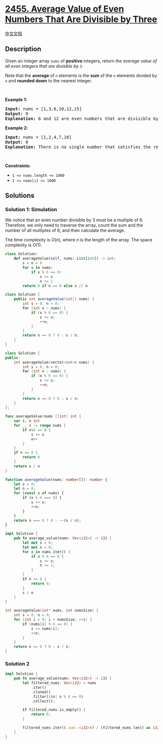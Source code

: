 # [2455. Average Value of Even Numbers That Are Divisible by Three](https://leetcode.com/problems/average-value-of-even-numbers-that-are-divisible-by-three)

[中文文档](./solution/2400-2499/2455.Average%20Value%20of%20Even%20Numbers%20That%20Are%20Divisible%20by%20Three/README.md)

<!-- tags:Array,Math -->

## Description

<p>Given an integer array <code>nums</code> of <strong>positive</strong> integers, return <em>the average value of all even integers that are divisible by</em> <code>3</code><i>.</i></p>

<p>Note that the <strong>average</strong> of <code>n</code> elements is the <strong>sum</strong> of the <code>n</code> elements divided by <code>n</code> and <strong>rounded down</strong> to the nearest integer.</p>

<p>&nbsp;</p>
<p><strong class="example">Example 1:</strong></p>

<pre>
<strong>Input:</strong> nums = [1,3,6,10,12,15]
<strong>Output:</strong> 9
<strong>Explanation:</strong> 6 and 12 are even numbers that are divisible by 3. (6 + 12) / 2 = 9.
</pre>

<p><strong class="example">Example 2:</strong></p>

<pre>
<strong>Input:</strong> nums = [1,2,4,7,10]
<strong>Output:</strong> 0
<strong>Explanation:</strong> There is no single number that satisfies the requirement, so return 0.
</pre>

<p>&nbsp;</p>
<p><strong>Constraints:</strong></p>

<ul>
	<li><code>1 &lt;= nums.length &lt;= 1000</code></li>
	<li><code>1 &lt;= nums[i] &lt;= 1000</code></li>
</ul>

## Solutions

### Solution 1: Simulation

We notice that an even number divisible by $3$ must be a multiple of $6$. Therefore, we only need to traverse the array, count the sum and the number of all multiples of $6$, and then calculate the average.

The time complexity is $O(n)$, where $n$ is the length of the array. The space complexity is $O(1)$.

<!-- tabs:start -->

```python
class Solution:
    def averageValue(self, nums: List[int]) -> int:
        s = n = 0
        for x in nums:
            if x % 6 == 0:
                s += x
                n += 1
        return 0 if n == 0 else s // n
```

```java
class Solution {
    public int averageValue(int[] nums) {
        int s = 0, n = 0;
        for (int x : nums) {
            if (x % 6 == 0) {
                s += x;
                ++n;
            }
        }
        return n == 0 ? 0 : s / n;
    }
}
```

```cpp
class Solution {
public:
    int averageValue(vector<int>& nums) {
        int s = 0, n = 0;
        for (int x : nums) {
            if (x % 6 == 0) {
                s += x;
                ++n;
            }
        }
        return n == 0 ? 0 : s / n;
    }
};
```

```go
func averageValue(nums []int) int {
	var s, n int
	for _, x := range nums {
		if x%6 == 0 {
			s += x
			n++
		}
	}
	if n == 0 {
		return 0
	}
	return s / n
}
```

```ts
function averageValue(nums: number[]): number {
    let s = 0;
    let n = 0;
    for (const x of nums) {
        if (x % 6 === 0) {
            s += x;
            ++n;
        }
    }
    return n === 0 ? 0 : ~~(s / n);
}
```

```rust
impl Solution {
    pub fn average_value(nums: Vec<i32>) -> i32 {
        let mut s = 0;
        let mut n = 0;
        for x in nums.iter() {
            if x % 6 == 0 {
                s += x;
                n += 1;
            }
        }
        if n == 0 {
            return 0;
        }
        s / n
    }
}
```

```c
int averageValue(int* nums, int numsSize) {
    int s = 0, n = 0;
    for (int i = 0; i < numsSize; ++i) {
        if (nums[i] % 6 == 0) {
            s += nums[i];
            ++n;
        }
    }
    return n == 0 ? 0 : s / n;
}
```

<!-- tabs:end -->

### Solution 2

<!-- tabs:start -->

```rust
impl Solution {
    pub fn average_value(nums: Vec<i32>) -> i32 {
        let filtered_nums: Vec<i32> = nums
            .iter()
            .cloned()
            .filter(|&n| n % 6 == 0)
            .collect();

        if filtered_nums.is_empty() {
            return 0;
        }

        filtered_nums.iter().sum::<i32>() / (filtered_nums.len() as i32)
    }
}
```

<!-- tabs:end -->

<!-- end -->

